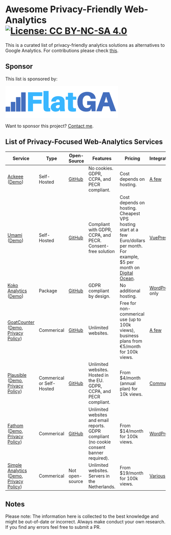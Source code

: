 # Awesome Privacy-Friendly Web-Analytics [![License: CC BY-NC-SA 4.0](https://licensebuttons.net/l/by-nc-sa/4.0/80x15.png)](https://creativecommons.org/licenses/by-nc-sa/4.0/)

This is a curated list of privacy-friendly analytics solutions as alternatives to Google Analytics. For contributions please check [this](CONTRIBUTIONS.md).

## Sponsor

This list is sponsored by:

<a href="https://flatga.io" target="_blank"><img src="https://raw.githubusercontent.com/spekulatius/awesome-privacy-friendly-web-analytics/master/images/flatga.png" height="100px"></a>

Want to sponsor this project? [Contact me](https://peterthaleikis.com/contact).


## List of Privacy-Focused Web-Analytics Services

|Service|Type|Open-Source|Features|Pricing|Integrations|
|---|---|---|---|---|---|
|[Ackeee](https://ackee.electerious.com/)<br>([Demo](https://demo.ackee.electerious.com/))|Self-Hosted|[GitHub](https://github.com/electerious/Ackee)|No cookies. GDPR, CCPA, and PECR compliant.|Cost depends on hosting.|[A few](https://github.com/electerious/Ackee#related)|
|[Umami](https://umami.is)<br>([Demo](https://app.umami.is/share/ISgW2qz8/flightphp.com))|Self-Hosted|[GitHub](https://github.com/mikecao/umami)|Compliant with GDPR, CCPA, and PECR. Consent-free solution|Cost depends on hosting. Cheapest VPS hosting start at a few Euro/dollars per month. For example, $5 per month on [Digital Ocean](https://peterthaleikis.com/digitalocean).|[VuePress](https://github.com/spekulatius/vuepress-plugin-umami)|
|[Koko Analytics](https://www.kokoanalytics.com/)<br>([Demo](https://www.kokoanalytics.com/wp/wp-admin/index.php?page=koko-analytics#/))|Package|[GitHub](https://github.com/ibericode/koko-analytics)|GDPR compliant by design.|No additional hosting.|[WordPress](https://wordpress.org/plugins/koko-analytics/) only|
|[GoatCounter](https://www.goatcounter.com)<br>([Demo](https://stats.arp242.net/), [Privacy Policy](https://www.goatcounter.com/privacy))|Commerical|[GitHub](https://github.com/zgoat/goatcounter)|Unlimited websites.|Free for non-commerical use (up to 100k views), business plans from €5/month for 100k views.|[A few](https://www.goatcounter.com/code)|
|[Plausible](https://plausible.io/)<br>([Demo](https://plausible.io/plausible.io), [Privacy Policy](https://plausible.io/privacy))|Commerical or Self-Hosted|[GitHub](https://github.com/plausible/analytics)|Unlimited websites. Hosted in the EU. GDPR, CCPA, and PECR compliant.|From $4/month (annual plan) for 10k views.|[Community](https://docs.plausible.io/community-integrations)|
|[Fathom](https://usefathom.com/)<br>([Demo](https://app.usefathom.com/share/sqqvo/chimp+essentials), [Privacy Policy](https://usefathom.com/privacy))|Commerical|[GitHub](https://github.com/usefathom/fathom)|Unlimited websites and email reports. GDPR compliant (no cookie consent banner required).|From $14/month for 100k views.|[WordPress](https://github.com/usefathom/wordpress-plugin)|
|[Simple Analytics](https://simpleanalytics.com/)<br>([Demo](https://simpleanalytics.com/simpleanalytics.com), [Privacy Policy](https://simpleanalytics.com/privacy))|Commerical|Not open-source|Unlimited websites. Servers in the Netherlands.|From $19/month for 100k views.|[Various](https://github.com/simpleanalytics/)|


## Notes

Please note: The information here is collected to the best knowledge and might be out-of-date or incorrect. Always make conduct your own research. If you find any errors feel free to submit a PR.
